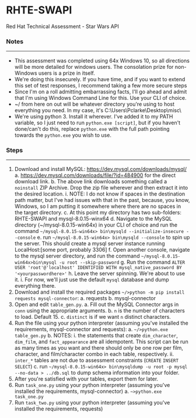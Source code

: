 # RHTE-SWAPI
Red Hat Technical Assessment - Star Wars API

### Notes<hr>
* This assessment was completed using 64x Windows 10, so all directions will be more detailed for windows users. The consolation prize for non-Windows users is a prize in itself.
* We're doing this insecurely. If you have time, and if you want to extend this set of test responses, I recommend taking a few more secure steps
* Since I'm on a roll admitting embarrassing facts, I'll go ahead and admit that I'm using Windows Command Line for this. Use your CLI of choice.
* ~/ from here on out will be whatever directory you're using to host everything you need. In my case, it's C:\Users\Pclarke\Desktop\misc\
* We're using python 3. Install it wherever. I've added it to my PATH variable, so I just need to run `python.exe [script]`, but if you haven't done/can't do this, replace `python.exe` with the full path pointing towards the `python.exe` you wish to use.

### Steps<hr>
1. Download and install MySQL: https://dev.mysql.com/downloads/mysql/
    a. https://dev.mysql.com/downloads/file/?id=484900 for the direct download link.
    b. The above link downloads something called a `noinstall` ZIP Archive. Drop the zip file wherever and then extract it into the desired location.
        i. NOTE: I do not know if spaces in the destination path matter, but I've had issues with that in the past, because, you know, Windows, so I am putting it somewhere where there are no spaces in the target directory.
    c. At this point my directory has two sub-folders: RHTE-SWAPI and mysql-8.0.15-winx64
    d. Navigate to the MySQL directory (~/mysql-8.0.15-win64x) in your CLI of choice and run the command `~/mysql-8.0.15-win64x> bin\mysqld --initialize-insecure --console`
    e. run `~/mysql-8.0.15-win64x> bin\mysqld --console` to spin up the server. This should create a mysql server instance running LocalHost:[some port, probably 3306]
    f. Open another console, navigate to the mysql server directory, and run the command `~/mysql-8.0.15-win64x>bin\mysql -u root --skip-password`
    g. Run the command `ALTER USER 'root'@'localhost' IDENTIFIED WITH mysql_native_password BY '<yourpasswordhere>'`
    h. Leave the server spinning. We're about to use it.
    i. For now, we'll just use the default `mysql` database and dump everything there.
2. Download and install the required packages `~/>python -m pip install requests mysql-connector`:
    a. requests
    b. mysql-connector
3. Open and edit `table_gen.py`.
    a. Fill out the MySQL Connector args in `conn` using the appropriate arguments.
    b. `n` is the number of characters to load. Default 15.
    c. `distinct` is if we want `n` distinct characters.
4. Run the file using your python interpreter (assuming you've installed the requirements, mysql-connector and requests):
    a. `~/>python.exe table_gen.py`
    b. NOTES:
        i. the statements that create `dim_character`, `dim_film`, and `fact_appearance` are all idempotent. This script can be run as many times as you want and there should only be one row per film, character, and film/character combo in each table, respectively.
        ii. `inter_*` tables are not due to assessment constraints (`CREATE` `INSERT` `SELECT`)
    c. run `~/mysql-8.0.15-win64x> bin\mysqldump -u root -p mysql --no-data > ../db.sql` to dump schema information into your folder.
5. After you're satisfied with your tables, export them for later.
6. Run `task_one.py` using your python interpreter (assuming you've installed the requirements, mysql-connector)
    a. `~>python.exe task_one.py`
7. Run `task_two.py` using your python interpreter (assuming you've installed the requirements, requests)